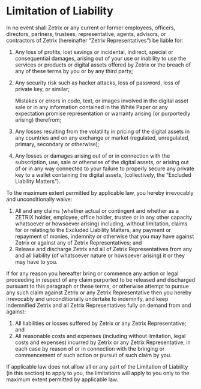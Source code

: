 # Limitation of Liability

In no event shall Zetrix or any current or former employees, officers, directors, partners, trustees, representative, agents, advisors, or contractors of Zetrix (hereinafter “Zetrix Representatives”) be liable for:

1. Any loss of profits, lost savings or incidental, indirect, special or consequential damages, arising out of your use or inability to use the services or products or digital assets offered by Zetrix or the breach of any of these terms by you or by any third party;
2.  Any security risk such as hacker attacks, loss of password, loss of private key, or similar;

    Mistakes or errors in code, text, or images involved in the digital asset sale or in any information contained in the White Paper or any expectation promise representation or warranty arising (or purportedly arising) therefrom;
3.  Any losses resulting from the volatility in pricing of the digital assets in any countries and on any exchange or market (regulated, unregulated, primary, secondary or otherwise);


4. Any losses or damages arising out of or in connection with the subscription, use, sale or otherwise of the digital assets, or arising out of or in any way connected to your failure to properly secure any private key to a wallet containing the digital assets, (collectively, the “Excluded Liability Matters”).

To the maximum extent permitted by applicable law, you hereby irrevocably and unconditionally waive:

1. All and any claims (whether actual or contingent and whether as a ZETRIX holder, employee, office holder, trustee or in any other capacity whatsoever or howsoever arising) including, without limitation, claims for or relating to the Excluded Liability Matters, any payment or repayment of monies, indemnity or otherwise that you may have against Zetrix or against any of Zetrix Representatives; and
2. Release and discharge Zetrix and all of Zetrix Representatives from any and all liability (of whatsoever nature or howsoever arising) it or they may have to you.

If for any reason you hereafter bring or commence any action or legal proceeding in respect of any claim purported to be released and discharged pursuant to this paragraph or these terms, or otherwise attempt to pursue any such claim against Zetrix or any Zetrix Representative then you hereby irrevocably and unconditionally undertake to indemnify, and keep indemnified Zetrix and all Zetrix Representatives fully on demand from and against:

1. All liabilities or losses suffered by Zetrix or any Zetrix Representative; and
2. All reasonable costs and expenses (including without limitation, legal costs and expenses) incurred by Zetrix or any Zetrix Representative, in each case by reason of or in connection with the bringing or commencement of such action or pursuit of such claim by you.

If applicable law does not allow all or any part of the Limitation of Liability (in this section) to apply to you, the limitations will apply to you only to the maximum extent permitted by applicable law.
